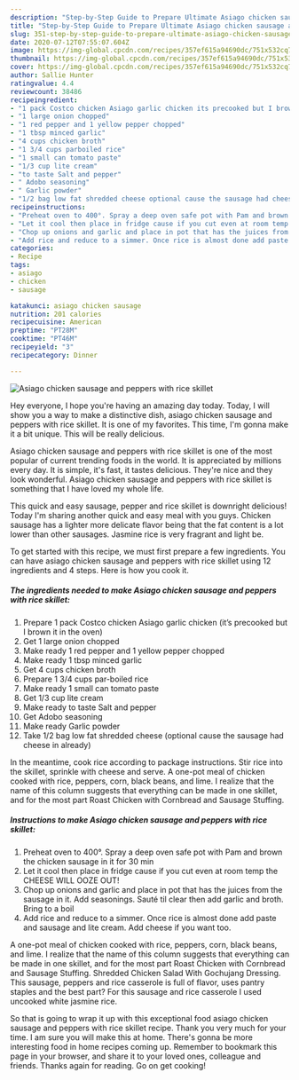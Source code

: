 ```yaml
---
description: "Step-by-Step Guide to Prepare Ultimate Asiago chicken sausage and peppers with rice skillet"
title: "Step-by-Step Guide to Prepare Ultimate Asiago chicken sausage and peppers with rice skillet"
slug: 351-step-by-step-guide-to-prepare-ultimate-asiago-chicken-sausage-and-peppers-with-rice-skillet
date: 2020-07-12T07:55:07.604Z
image: https://img-global.cpcdn.com/recipes/357ef615a94690dc/751x532cq70/asiago-chicken-sausage-and-peppers-with-rice-skillet-recipe-main-photo.jpg
thumbnail: https://img-global.cpcdn.com/recipes/357ef615a94690dc/751x532cq70/asiago-chicken-sausage-and-peppers-with-rice-skillet-recipe-main-photo.jpg
cover: https://img-global.cpcdn.com/recipes/357ef615a94690dc/751x532cq70/asiago-chicken-sausage-and-peppers-with-rice-skillet-recipe-main-photo.jpg
author: Sallie Hunter
ratingvalue: 4.4
reviewcount: 38486
recipeingredient:
- "1 pack Costco chicken Asiago garlic chicken its precooked but I brown it in the oven"
- "1 large onion chopped"
- "1 red pepper and 1 yellow pepper chopped"
- "1 tbsp minced garlic"
- "4 cups chicken broth"
- "1 3/4 cups parboiled rice"
- "1 small can tomato paste"
- "1/3 cup lite cream"
- "to taste Salt and pepper"
- " Adobo seasoning"
- " Garlic powder"
- "1/2 bag low fat shredded cheese optional cause the sausage had cheese in already"
recipeinstructions:
- "Preheat oven to 400°. Spray a deep oven safe pot with Pam and brown the chicken sausage in it for 30 min"
- "Let it cool then place in fridge cause if you cut even at room temp the CHEESE WILL OOZE OUT!"
- "Chop up onions and garlic and place in pot that has the juices from the sausage in it. Add seasonings. Sauté til clear then add garlic and broth. Bring to a boil"
- "Add rice and reduce to a simmer. Once rice is almost done add paste and sausage and lite cream. Add cheese if you want too."
categories:
- Recipe
tags:
- asiago
- chicken
- sausage

katakunci: asiago chicken sausage 
nutrition: 201 calories
recipecuisine: American
preptime: "PT28M"
cooktime: "PT46M"
recipeyield: "3"
recipecategory: Dinner

---
```



![Asiago chicken sausage and peppers with rice skillet](https://img-global.cpcdn.com/recipes/357ef615a94690dc/751x532cq70/asiago-chicken-sausage-and-peppers-with-rice-skillet-recipe-main-photo.jpg)

Hey everyone, I hope you're having an amazing day today. Today, I will show you a way to make a distinctive dish, asiago chicken sausage and peppers with rice skillet. It is one of my favorites. This time, I'm gonna make it a bit unique. This will be really delicious.

Asiago chicken sausage and peppers with rice skillet is one of the most popular of current trending foods in the world. It is appreciated by millions every day. It is simple, it's fast, it tastes delicious. They're nice and they look wonderful. Asiago chicken sausage and peppers with rice skillet is something that I have loved my whole life.

This quick and easy sausage, pepper and rice skillet is downright delicious! Today I&#39;m sharing another quick and easy meal with you guys. Chicken sausage has a lighter more delicate flavor being that the fat content is a lot lower than other sausages. Jasmine rice is very fragrant and light be.


To get started with this recipe, we must first prepare a few ingredients. You can have asiago chicken sausage and peppers with rice skillet using 12 ingredients and 4 steps. Here is how you cook it.

<!--inarticleads1-->

##### The ingredients needed to make Asiago chicken sausage and peppers with rice skillet:

1. Prepare 1 pack Costco chicken Asiago garlic chicken (it’s precooked but I brown it in the oven)
1. Get 1 large onion chopped
1. Make ready 1 red pepper and 1 yellow pepper chopped
1. Make ready 1 tbsp minced garlic
1. Get 4 cups chicken broth
1. Prepare 1 3/4 cups par-boiled rice
1. Make ready 1 small can tomato paste
1. Get 1/3 cup lite cream
1. Make ready to taste Salt and pepper
1. Get  Adobo seasoning
1. Make ready  Garlic powder
1. Take 1/2 bag low fat shredded cheese (optional cause the sausage had cheese in already)


In the meantime, cook rice according to package instructions. Stir rice into the skillet, sprinkle with cheese and serve. A one-pot meal of chicken cooked with rice, peppers, corn, black beans, and lime. I realize that the name of this column suggests that everything can be made in one skillet, and for the most part Roast Chicken with Cornbread and Sausage Stuffing. 

<!--inarticleads2-->

##### Instructions to make Asiago chicken sausage and peppers with rice skillet:

1. Preheat oven to 400°. Spray a deep oven safe pot with Pam and brown the chicken sausage in it for 30 min
1. Let it cool then place in fridge cause if you cut even at room temp the CHEESE WILL OOZE OUT!
1. Chop up onions and garlic and place in pot that has the juices from the sausage in it. Add seasonings. Sauté til clear then add garlic and broth. Bring to a boil
1. Add rice and reduce to a simmer. Once rice is almost done add paste and sausage and lite cream. Add cheese if you want too.


A one-pot meal of chicken cooked with rice, peppers, corn, black beans, and lime. I realize that the name of this column suggests that everything can be made in one skillet, and for the most part Roast Chicken with Cornbread and Sausage Stuffing. Shredded Chicken Salad With Gochujang Dressing. This sausage, peppers and rice casserole is full of flavor, uses pantry staples and the best part? For this sausage and rice casserole I used uncooked white jasmine rice. 

So that is going to wrap it up with this exceptional food asiago chicken sausage and peppers with rice skillet recipe. Thank you very much for your time. I am sure you will make this at home. There's gonna be more interesting food in home recipes coming up. Remember to bookmark this page in your browser, and share it to your loved ones, colleague and friends. Thanks again for reading. Go on get cooking!
